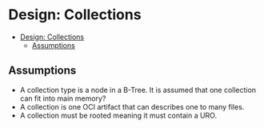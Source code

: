 Design: Collections
===
- [Design: Collections](#design-collections)
  - [Assumptions](#assumptions)


## Assumptions
- A collection type is a node in a B-Tree. It is assumed that one collection can fit into main memory? 
- A collection is one OCI artifact that can describes one to many files.
- A collection must be rooted meaning it must contain a URO.